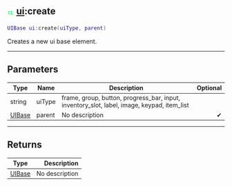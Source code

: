 ## ![client](../../.gitbook/assets/client.png) [ui](./readme/ui.md):create

```lua
UIBase ui:create(uiType, parent)
```

Creates a new ui base element.

------
## Parameters

| Type   | Name | Description | Optional |
| ------ | ---- | ----------- | -------: |
| string | uiType | frame, group, button, progress_bar, input, inventory_slot, label, image, keypad, item_list |  |
| [UIBase](./readme/uibase.md) | parent | No description | ✔ |


------
## Returns

| Type   | Description |
| ------ | ----------: |
| [UIBase](./readme/uibase.md) | No description |

